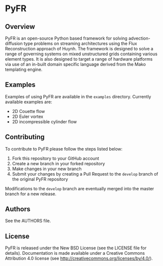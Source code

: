 # PyFR

## Overview

PyFR is an open-source Python based framework for solving advection-diffusion
type problems on streaming architectures using the Flux Reconstruction
approach of Huynh. The framework is designed to solve a range of governing
systems on mixed unstructured grids containing various element types. It is
also designed to target a range of hardware platforms via use of an in-built
domain specific language derived from the Mako templating engine.

## Examples

Examples of using PyFR are available in the `examples` directory. Currently
available examples are:

- 2D Couette flow
- 2D Euler vortex
- 2D incompressible cylinder flow

## Contributing

To contribute to PyFR please follow the steps listed below:

1. Fork this repository to your GitHub account
2. Create a new branch in your forked repository
3. Make changes in your new branch
4. Submit your changes by creating a Pull Request to the `develop` branch of the original PyFR repository

Modifications to the `develop` branch are eventually merged into the master
branch for a new release.

## Authors

See the AUTHORS file.

## License

PyFR is released under the New BSD License (see the LICENSE file for details).
Documentation is made available under a Creative Commons Attribution 4.0
license (see <http://creativecommons.org/licenses/by/4.0/>).
